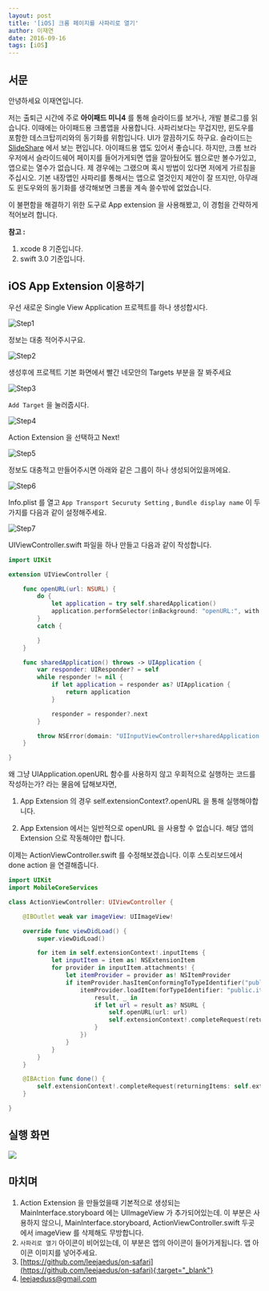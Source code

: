 ```yaml
---
layout: post
title: '[iOS] 크롬 페이지를 사파리로 열기'
author: 이재연
date: 2016-09-16
tags: [iOS]
---
```


## 서문

안녕하세요 이재연입니다.

저는 출퇴근 시간에 주로 **아이패드 미니4** 를 통해 슬라이드를 보거나, 개발 블로그를 읽습니다. 이때에는 아이패드용 크롬앱을 사용합니다. 사파리보다는 무겁지만, 윈도우를 포함한 데스크탑끼리와의 동기화를 위함입니다. UI가 깔끔하기도 하구요. 슬라이드는 [SlideShare](http://www.slideshare.net/) 에서 보는 편입니다. 아이패드용 앱도 있어서 좋습니다. 하지만, 크롬 브라우저에서 슬라이드쉐어 페이지를 들어가게되면 앱을 깔아뒀어도 웹으로만 볼수가있고, 앱으로는 열수가 없습니다. 제 경우에는 그랬으며 혹시 방법이 있다면 저에게 가르침을 주십시오. 기본 내장앱인 사파리를 통해서는 앱으로 열것인지 제안이 잘 뜨지만, 아무래도 윈도우와의 동기화를 생각해보면 크롬을 계속 쓸수밖에 없었습니다.

이 불편함을 해결하기 위한 도구로 App extension 을 사용해봤고, 이 경험을 간략하게 적어보려 합니다.

**참고 :**

1. xcode 8 기준입니다.
2. swift 3.0 기준입니다.



## iOS App Extension 이용하기

우선 새로운 Single View Application 프로젝트를 하나 생성합시다.

![Step1](/blog/static/images/2016-09-16-app-extension/Step1.png)

정보는 대충 적어주시구요.

![Step2](/blog/static/images/2016-09-16-app-extension/Step2.png)

생성후에 프로젝트 기본 화면에서 빨간 네모안의 Targets 부분을 잘 봐주세요

![Step3](/blog/static/images/2016-09-16-app-extension/Step3.png)

`Add Target` 을 눌러줍시다.

![Step4](/blog/static/images/2016-09-16-app-extension/Step4.png)

Action  Extension  을 선택하고 Next!

![Step5](/blog/static/images/2016-09-16-app-extension/Step5.png)

정보도 대충적고 만들어주시면 아래와 같은 그룹이 하나 생성되어있을꺼에요.

![Step6](/blog/static/images/2016-09-16-app-extension/Step6.png)

Info.plist 를 열고 `App Transport Securuty Setting` , `Bundle display name` 이 두가지를 다음과 같이 설정해주세요.

![Step7](/blog/static/images/2016-09-16-app-extension/Step7.png)

UIViewController.swift 파일을 하나 만들고 다음과 같이 작성합니다.

```swift
import UIKit

extension UIViewController {

    func openURL(url: NSURL) {
        do {
            let application = try self.sharedApplication()
            application.performSelector(inBackground: "openURL:", with: url)
        }
        catch {

        }
    }

    func sharedApplication() throws -> UIApplication {
        var responder: UIResponder? = self
        while responder != nil {
            if let application = responder as? UIApplication {
                return application
            }

            responder = responder?.next
        }

        throw NSError(domain: "UIInputViewController+sharedApplication.swift", code: 1, userInfo: nil)
    }

}
```

왜 그냥 UIApplication.openURL 함수를 사용하지 않고 우회적으로 실행하는 코드를 작성하는가? 라는 물음에 답해보자면,

1. App Extension 의 경우 self.extensionContext?.openURL 을 통해 실행해야합니다.

2. App Extension 에서는 일반적으로 openURL 을 사용할 수 없습니다. 해당 앱의 Extension 으로 작동해야만 합니다.


이제는 ActionViewController.swift 를 수정해보겠습니다. 이후 스토리보드에서 done action 을 연결해줍니다.

```swift
import UIKit
import MobileCoreServices

class ActionViewController: UIViewController {

    @IBOutlet weak var imageView: UIImageView!

    override func viewDidLoad() {
        super.viewDidLoad()

        for item in self.extensionContext!.inputItems {
            let inputItem = item as! NSExtensionItem
            for provider in inputItem.attachments! {
                let itemProvider = provider as! NSItemProvider
                if itemProvider.hasItemConformingToTypeIdentifier("public.url") {
                    itemProvider.loadItem(forTypeIdentifier: "public.item", options: nil, completionHandler: {
                        result, _ in
                        if let url = result as? NSURL {
                            self.openURL(url: url)
                            self.extensionContext!.completeRequest(returningItems: self.extensionContext!.inputItems, completionHandler: nil)
                        }
                    })
                }
            }
        }
    }

    @IBAction func done() {
        self.extensionContext!.completeRequest(returningItems: self.extensionContext!.inputItems, completionHandler: nil)
    }

}

```

## 실행 화면

![](/blog/static/images/2016-09-16-app-extension/ScreenShot.png)

## 마치며

1. Action Extension 을 만들었을때 기본적으로 생성되는 MainInterface.storyboard 에는 UIImageView 가 추가되어있는데. 이 부분은 사용하지 않으니, MainInterface.storyboard, ActionViewController.swift 두곳에서 imageView 를 삭제해도 무방합니다.
2. `사파리로 열기` 아이콘이 비어있는데, 이 부분은 앱의 아이콘이 들어가게됩니다. 앱 아이콘 이미지를 넣어주세요.
3. [https://github.com/leejaedus/on-safari](https://github.com/leejaedus/on-safari){:target="_blank"}
4. leejaeduss@gmail.com
